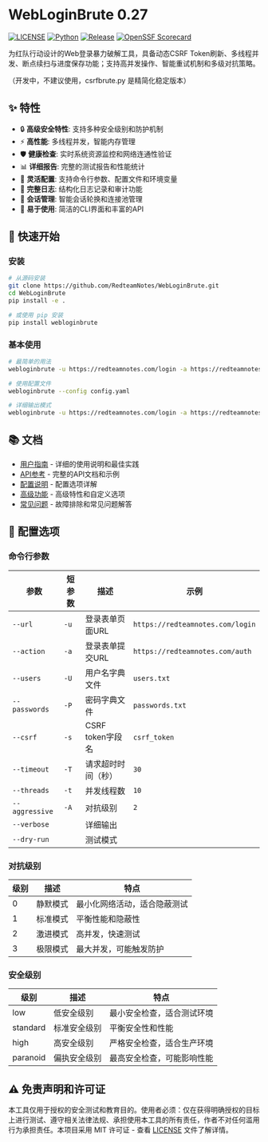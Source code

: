 # WebLoginBrute 0.27

[![LICENSE](https://img.shields.io/badge/license-MIT-green)](./LICENSE)
[![Python](https://img.shields.io/badge/python-3.8+-blue.svg)](https://www.python.org/downloads/release/python-380/)
[![Release](https://img.shields.io/github/v/release/RedteamNotes/WebLoginBrute.svg)](https://github.com/RedteamNotes/WebLoginBrute/releases)
[![OpenSSF Scorecard](https://api.securityscorecards.dev/projects/github.com/RedteamNotes/WebLoginBrute/badge)](https://securityscorecards.dev/viewer/?uri=github.com/RedteamNotes/WebLoginBrute)

为红队行动设计的Web登录暴力破解工具，具备动态CSRF Token刷新、多线程并发、断点续扫与进度保存功能；支持高并发操作、智能重试机制和多级对抗策略。

（开发中，不建议使用，csrfbrute.py 是精简化稳定版本）

## ✨ 特性

- 🔒 **高级安全特性**: 支持多种安全级别和防护机制
- ⚡ **高性能**: 多线程并发，智能内存管理
- 🛡️ **健康检查**: 实时系统资源监控和网络连通性验证
- 📊 **详细报告**: 完整的测试报告和性能统计
- 🔧 **灵活配置**: 支持命令行参数、配置文件和环境变量
- 📝 **完整日志**: 结构化日志记录和审计功能
- 🔄 **会话管理**: 智能会话轮换和连接池管理
- 🚀 **易于使用**: 简洁的CLI界面和丰富的API

## 🚀 快速开始

### 安装

```bash
# 从源码安装
git clone https://github.com/RedteamNotes/WebLoginBrute.git
cd WebLoginBrute
pip install -e .

# 或使用 pip 安装
pip install webloginbrute
```

### 基本使用

```bash
# 最简单的用法
webloginbrute -u https://redteamnotes.com/login -a https://redteamnotes.com/auth -U users.txt -P passwords.txt

# 使用配置文件
webloginbrute --config config.yaml

# 详细输出模式
webloginbrute -u https://redteamnotes.com/login -a https://redteamnotes.com/auth -U users.txt -P passwords.txt --verbose
```

## 📚 文档

- [用户指南](docs/User-Guide.md) - 详细的使用说明和最佳实践
- [API参考](docs/API-Reference.md) - 完整的API文档和示例
- [配置说明](docs/Configuration.md) - 配置选项详解
- [高级功能](docs/Advanced-Features.md) - 高级特性和自定义选项
- [常见问题](docs/FAQ.md) - 故障排除和常见问题解答

## 🔧 配置选项

### 命令行参数

| 参数 | 短参数 | 描述 | 示例 |
|------|--------|------|------|
| `--url` | `-u` | 登录表单页面URL | `https://redteamnotes.com/login` |
| `--action` | `-a` | 登录表单提交URL | `https://redteamnotes.com/auth` |
| `--users` | `-U` | 用户名字典文件 | `users.txt` |
| `--passwords` | `-P` | 密码字典文件 | `passwords.txt` |
| `--csrf` | `-s` | CSRF token字段名 | `csrf_token` |
| `--timeout` | `-T` | 请求超时时间（秒） | `30` |
| `--threads` | `-t` | 并发线程数 | `10` |
| `--aggressive` | `-A` | 对抗级别 | `2` |
| `--verbose` | | 详细输出 | |
| `--dry-run` | | 测试模式 | |

### 对抗级别

| 级别 | 描述 | 特点 |
|------|------|------|
| 0 | 静默模式 | 最小化网络活动，适合隐蔽测试 |
| 1 | 标准模式 | 平衡性能和隐蔽性 |
| 2 | 激进模式 | 高并发，快速测试 |
| 3 | 极限模式 | 最大并发，可能触发防护 |

### 安全级别

| 级别 | 描述 | 特点 |
|------|------|------|
| low | 低安全级别 | 最小安全检查，适合测试环境 |
| standard | 标准安全级别 | 平衡安全性和性能 |
| high | 高安全级别 | 严格安全检查，适合生产环境 |
| paranoid | 偏执安全级别 | 最高安全检查，可能影响性能 |

## ⚠️ 免责声明和许可证

本工具仅用于授权的安全测试和教育目的。使用者必须：仅在获得明确授权的目标上进行测试、遵守相关法律法规、承担使用本工具的所有责任，作者不对任何滥用行为承担责任。本项目采用 MIT 许可证 - 查看 [LICENSE](LICENSE) 文件了解详情。

